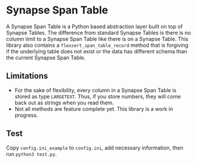 # Synapse Span Table

A Synapse Span Table is a Python based abstraction layer built on top of Synapse Tables. The difference from standard Synapse Tables is there is no column limit to a Synapse Span Table like there is on a Synapse Table. This library also contains a `flexsert_span_table_record` method that is forgiving if the underlying table does not exist or the data has different schema than the current Synapse Span Table. 

## Limitations
- For the sake of flexibility, every column in a Synapse Span Table is stored as type `LARGETEXT`. Thus, if you store numbers, they will come back out as strings when you read them.
- Not all methods are feature complete yet. This library is a work in progress.

## Test
Copy `config.ini_example` to `config.ini`, add necessary information, then run `python3 test.py`.
